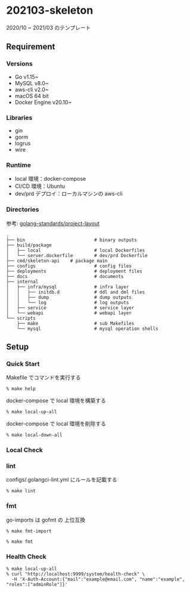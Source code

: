 # 202103-skeleton

2020/10 ~ 2021/03 のテンプレート

## Requirement

### Versions

- Go v1.15~
- MySQL v8.0~
- aws-cli v2.0~
- macOS 64 bit
- Docker Engine v20.10~

### Libraries

- gin
- gorm
- logrus
- wire

### Runtime

- local 環境：docker-compose
- CI/CD 環境：Ubuntu
- dev/prd デプロイ：ローカルマシンの aws-cli

### Directories

参考: [golang-standards/project-layout](https://github.com/golang-standards/project-layout)

```text
.
├── bin                          # binary outputs
├── build/package
│   ├── local                    # local Dockerfiles
│   └── server.dockerfile        # dev/prd Dockerfile
├── cmd/skeleton-api    # package main
├── configs                      # config files
├── deployments                  # deployment files
├── docs                         # documents
├── internal                    
│   ├── infra/mysql              # infra layer
│   │   ├── initdb.d             # ddl and dml files 
│   │   ├── dump                 # dump outputs
│   │   └── log                  # log outputs
│   ├── service                  # service layer
│   └── webapi                   # webapi layer
└── scripts
    ├── make                     # sub Makefiles
    └── mysql                    # mysql operation shells
```

## Setup

### Quick Start

Makefile でコマンドを実行する

`% make help`

docker-compose で local 環境を構築する

`% make local-up-all`

docker-compose で local 環境を削除する

`% make local-down-all`

### Local Check

### lint

configs/.golangci-lint.yml にルールを記載する

`% make lint`

### fmt

go-imports は gofmt の 上位互換

`% make fmt-import`

`% make fmt`

### Health Check

```shell
% make local-up-all
% curl "http://localhost:9999/system/health-check" \
  -H 'X-Auth-Account:{"mail":"example@email.com", "name":"example", "roles":["adminRole"]}'
```
